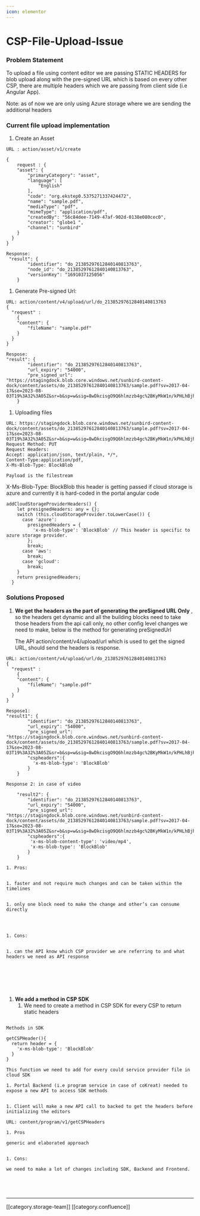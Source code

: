 ```yaml
---
icon: elementor
---
```


# CSP-File-Upload-Issue

### Problem Statement

To upload a file using content editor we are passing STATIC HEADERS for blob upload along with the pre-signed URL which is based on every other CSP, there are multiple headers which we are passing from client side (i.e Angular App).

Note: as of now we are only using Azure storage where we are sending the additional headers

### Current file upload implementation

1. Create an Asset

```
URL : action/asset/v1/create

{
    request : {
    "asset": {
        "primaryCategory": "asset",
        "language": [
            "English"
        ],
        "code": "org.ekstep0.5375271337424472",
        "name": "sample.pdf",
        "mediaType": "pdf",
        "mimeType": "application/pdf",
        "createdBy": "56c84dee-7149-47af-902d-0138e080cec0",
        "creator": "globe1 ",
        "channel": "sunbird"
    }
  }
}

Response: 
 "result": {
        "identifier": "do_21385297612840140813763",
        "node_id": "do_21385297612840140813763",
        "versionKey": "1691037125056"
    }

```

1. Generate Pre-signed Url:

```
URL: action/content/v4/upload/url/do_21385297612840140813763
{
  "request" :
    {
    "content": {
        "fileName": "sample.pdf"
    }
  }
}

Respose:
"result": {
        "identifier": "do_21385297612840140813763",
        "url_expiry": "54000",
        "pre_signed_url": "https://stagingdock.blob.core.windows.net/sunbird-content-dock/content/assets/do_21385297612840140813763/sample.pdf?sv=2017-04-17&se=2023-08-03T19%3A32%3A05Z&sr=b&sp=w&sig=8wDkcisgO9Q6hlmzzb4gc%2BKyMkW1n/kPHLhBjh0tPEg%3D"
    }
```

1. Uploading files

```
URL: https://stagingdock.blob.core.windows.net/sunbird-content-dock/content/assets/do_21385297612840140813763/sample.pdf?sv=2017-04-17&se=2023-08-03T19%3A32%3A05Z&sr=b&sp=w&sig=8wDkcisgO9Q6hlmzzb4gc%2BKyMkW1n/kPHLhBjh0tPEg%3D
Request Method: PUT
Request Headers:
Accept: application/json, text/plain, */*,
Content-Type:application/pdf,
X-Ms-Blob-Type: BlockBlob

Payload is the filestream
```

X-Ms-Blob-Type: BlockBlob this header is getting passed if cloud storage is azure and currently it is hard-coded in the portal angular code

```
addCloudStorageProviderHeaders() {
    let presignedHeaders: any = {};
    switch (this.cloudStorageProvider.toLowerCase()) {
      case 'azure':
        presignedHeaders = {
          'x-ms-blob-type': 'BlockBlob' // This header is specific to azure storage provider.
        };
        break;
      case 'aws':
        break;
      case 'gcloud':
        break;
    }
    return presignedHeaders;
  }
```

### Solutions Proposed

1.  **We get the headers as the part of generating the preSigned URL Only** , so the headers get dynamic and all the building blocks need to take those headers from the api call only, no other config level changes we need to make, below is the method for generating preSignedUrl

    The API action/content/v4/upload/url which is used to get the signed URL, should send the headers is response.

```
URL: action/content/v4/upload/url/do_21385297612840140813763
{
  "request" :
    {
    "content": {
        "fileName": "sample.pdf"
    }
  }
}

Respose1:
"result1": {
        "identifier": "do_21385297612840140813763",
        "url_expiry": "54000",
        "pre_signed_url": "https://stagingdock.blob.core.windows.net/sunbird-content-dock/content/assets/do_21385297612840140813763/sample.pdf?sv=2017-04-17&se=2023-08-03T19%3A32%3A05Z&sr=b&sp=w&sig=8wDkcisgO9Q6hlmzzb4gc%2BKyMkW1n/kPHLhBjh0tPEg%3D"
        "cspheaders":{
          'x-ms-blob-type': 'BlockBlob'
        }
    }
    
Response 2: in case of video
    
    "result2": {
        "identifier": "do_21385297612840140813763",
        "url_expiry": "54000",
        "pre_signed_url": "https://stagingdock.blob.core.windows.net/sunbird-content-dock/content/assets/do_21385297612840140813763/sample.pdf?sv=2017-04-17&se=2023-08-03T19%3A32%3A05Z&sr=b&sp=w&sig=8wDkcisgO9Q6hlmzzb4gc%2BKyMkW1n/kPHLhBjh0tPEg%3D"
        "cspheaders":{
         'x-ms-blob-content-type': 'video/mp4',
         'x-ms-blob-type': 'BlockBlob'
        }
    }
```

```
1. Pros:


1. faster and not require much changes and can be taken within the timelines


1. only one block need to make the change and other’s can consume directly 




1. Cons: 


1. can the API know which CSP provider we are referring to and what headers we need as API response 







```

1. **We add a method in CSP SDK**
   1. We need to create a method in CSP SDK for every CSP to return static headers

```

Methods in SDK

getCSPHeader(){
  return header = {
    'x-ms-blob-type': 'BlockBlob'
  }
}

This function we need to add for every could service provider file in cloud SDK

```

```
1. Portal Backend (i.e program service in case of coKreat) needed to expose a new API to access SDK methods 


1. Client will make a new API call to backed to get the headers before initializing the editors 

```

```
URL: content/program/v1/getCSPHeaders
```

```
1. Pros

generic and elaborated approach


1. Cons:

we need to make a lot of changes including SDK, Backend and Frontend.





```

***

\[\[category.storage-team]] \[\[category.confluence]]
